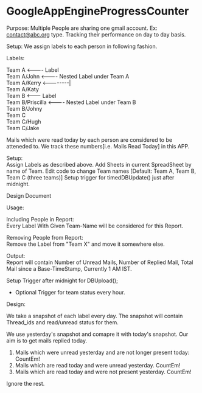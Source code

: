 GoogleAppEngineProgressCounter
==============================

Purpose: Multiple People are sharing one gmail account. Ex: contact@abc.org type. Tracking their performance on day to day basis.

Setup: We assign labels to each person in following fashion.

Labels:<br>

Team A                  <---- Label<br>
Team A/John             <---- Nested Label under Team A<br>
Team A/Kerry            <--------|<br>
Team A/Katy<br>
Team B                  <--- Label<br>
Team B/Priscilla        <---- Nested Label under Team B<br>
Team B/Johny<br>
Team C<br>
Team C/Hugh<br>
Team C/Jake<br>
    
Mails which were read today by each person are considered to be atteneded to. We track these numbers[i.e. Mails Read Today] in this APP.

<bold>Setup:<bold><br>
Assign Labels as described above.
Add Sheets in current SpreadSheet by name of Team.
Edit code to change Team names [Default: Team A, Team B, Team C (three teams)]
Setup trigger for timedDBUpdate() just after midnight.

Design Document <br>

Usage:<br>

Including People in Report:<br>
Every Label With Given Team-Name will be considered for this Report. 

Removing People from Report:<br>
Remove the Label from "Team X" and move it somewhere else.

Output:<br>
Report will contain Number of Unread Mails, Number of Replied Mail, Total Mail since a Base-TimeStamp, Currently 1 AM IST.

Setup Trigger after midnight for DBUpload();
+ Optional Trigger for team status every hour.


Design:<br>

We take a snapshot of each label every day. The snapshot will contain Thread_ids and read/unread status for them.

We use yesterday's snapshot and comapre it with today's snapshot. Our aim is to get mails replied today.

1) Mails which were unread yesterday and are not longer present today: CountEm!<br>
2) Mails which are read today and were unread yesterday. CountEm!<br>
3) Mails which are read today and were not present yesterday. CountEm!<br>

Ignore the rest.





